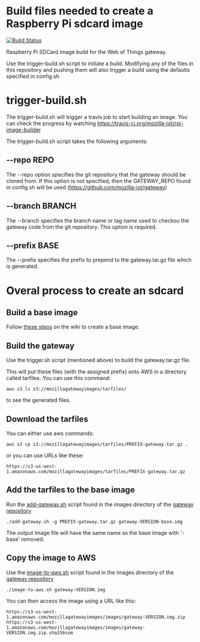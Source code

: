 # Build files needed to create a Raspberry Pi sdcard image

[![Build Status](https://travis-ci.org/mozilla-iot/rpi-image-builder.svg?branch=master)](https://travis-ci.org/mozilla-iot/rpi-image-builder)

Raspberry Pi SDCard image build for the Web of Things gateway.

Use the trigger-build.sh script to initiate a build. Modifying
any of the files in this repository and pushing them will also
trigger a build using the defaults specified in config.sh

# trigger-build.sh

The trigger-build.sh will trigger a travis job to start
building an image. You can check the progress by watching
https://travis-ci.org/mozilla-iot/rpi-image-builder

The trigger-build.sh script takes the following arguments:

## --repo REPO

The --repo option specifies the git repository that the
gateway should be cloned from. If this option is not
specified, then the GATEWAY_REPO found in config.sh will
be used (https://github.com/mozilla-iot/gateway)

## --branch BRANCH

The --branch specifies the branch name or tag name used to
checkou the gateway code from the git repository. This option
is required.

## --prefix BASE

The --prefix specifies the prefix to prepend to the
gateway.tar.gz file which is generated.

# Overal process to create an sdcard

## Build a base image

Follow [these steps](https://github.com/mozilla-iot/wiki/wiki/Creating-the-base-image-file-for-the-Raspberry-Pi) on the wiki to create a base image.

## Build the gateway

Use the trigger.sh script (mentioned above) to build the
gateway.tar.gz file.

This will put these files (with the assigned prefix) onto AWS in a
directory called tarfiles. You can use this command:
```
aws s3 ls s3://mozillagatewayimages/tarfiles/
```
to see the generated files.

## Download the tarfiles

You can either use aws commands:
```
aws s3 cp s3://mozillagatewayimages/tarfiles/PREFIX-gateway.tar.gz .
```
or you can use URLs like these:
```
https://s3-us-west-1.amazonaws.com/mozillagatewayimages/tarfiles/PREFIX-gateway.tar.gz
```

## Add the tarfiles to the base image

Run the [add-gateway.sh](https://github.com/mozilla-iot/gateway/blob/master/image/add-gateway.sh) script found in the images directory of the [gateway repository](https://github.com/mozilla-iot/gateway)

```
./add-gateway.sh -g PREFIX-gateway.tar.gz gateway-VERSION-base.img
```
The output image file will have the same name as the base image with '-base'
removed.

## Copy the image to AWS

Use the [image-to-aws.sh](https://github.com/mozilla-iot/gateway/blob/master/image/image-to-aws.sh) script found in the images directory of the [gateway repository](https://github.com/mozilla-iot/gateway)
```
./image-to-aws.sh gateway-VERSION.img
```

You can then access the image using a URL like this:
```
https://s3-us-west-1.amazonaws.com/mozillagatewayimages/images/gateway-VERSION.img.zip
https://s3-us-west-1.amazonaws.com/mozillagatewayimages/images/gateway-VERSION.img.zip.sha256sum
```

